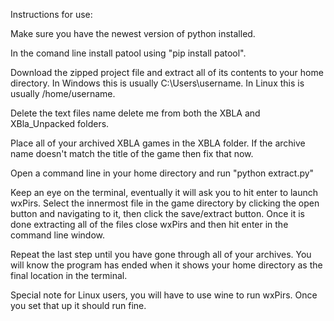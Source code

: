Instructions for use:

Make sure you have the newest version of python installed.

In the comand line install patool using "pip install patool".

Download the zipped project file and extract all of its contents to your home directory.
In Windows this is usually C:\Users\username.
In Linux this is usually /home/username.

Delete the text files name delete me from both the XBLA and XBla_Unpacked folders.

Place all of your archived XBLA games in the XBLA folder.
If the archive name doesn't match the title of the game then fix that now.

Open a command line in your home directory and run "python extract.py"

Keep an eye on the terminal, eventually it will ask you to hit enter to launch wxPirs.
Select the innermost file in the game directory by clicking the open button and navigating to it, then click the save/extract button.
Once it is done extracting all of the files close wxPirs and then hit enter in the command line window.

Repeat the last step until you have gone through all of your archives. You will know the program has ended when it shows your home directory as the final location in the terminal.

Special note for Linux users, you will have to use wine to run wxPirs. Once you set that up it should run fine.